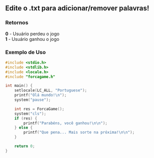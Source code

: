 ## Edite o .txt para adicionar/remover palavras!

### Retornos
**0** - Usuário perdeu o jogo  
**1** - Usuário ganhou o jogo

### Exemplo de Uso
```c
#include <stdio.h>
#include <stdlib.h>
#include <locale.h>
#include "forcagame.h"

int main() {
    setlocale(LC_ALL, "Portuguese");
    printf("Olá mundo!\n");
    system("pause");

    int res = ForcaGame();
    system("cls");
    if (res) {
        printf("Parabéns, você ganhou!\n\n");
    } else {
        printf("Que pena... Mais sorte na próxima!\n\n");
    }

    return 0;
}
```
